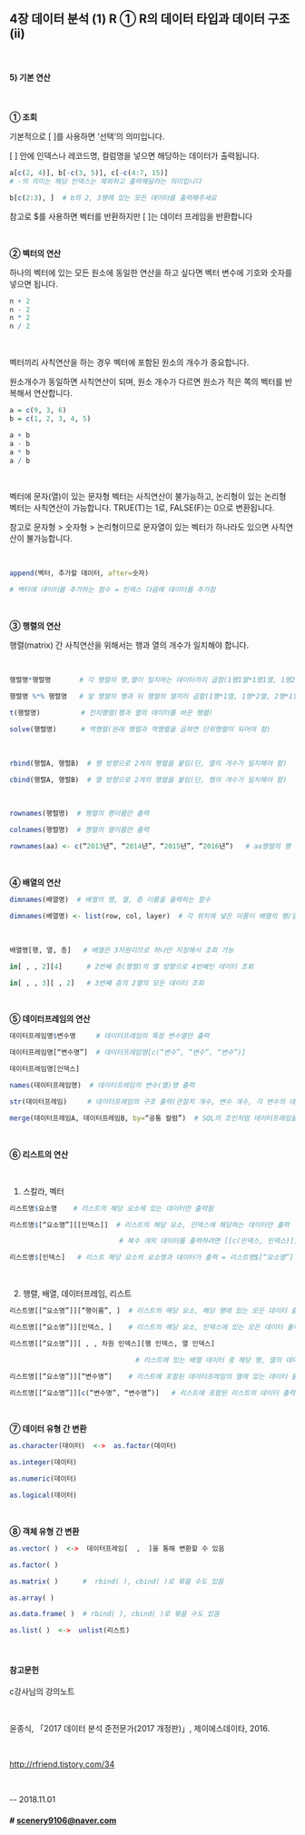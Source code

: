 ## 4장 데이터 분석  (1) R  ① R의 데이터 타입과 데이터 구조(ii)

​

#### 5) 기본 연산

​     

**① 조회**

기본적으로 [  ]를 사용하면 ‘선택’의 의미입니다.

[  ] 안에 인덱스나 레코드명, 컬럼명을 넣으면 해당하는 데이터가 출력됩니다.

```R
a[c(2, 4)], b[-c(3, 5)], c[-c(4:7, 15)]
# -의 의미는 해당 인덱스는 제외하고 출력해달라는 의미입니다

b[c(2:3), ]  # b의 2, 3행에 있는 모든 데이터를 출력해주세요
```



참고로 $를 사용하면 벡터를 반환하지만 [ ]는 데이터 프레임을 반환합니다

​

**② 벡터의 연산**

하나의 벡터에 있는 모든 원소에 동일한 연산을 하고 싶다면 벡터 변수에 기호와 숫자를 넣으면 됩니다.

```R
n + 2
n - 2
n * 2
n / 2 
```

​     

벡터끼리 사칙연산을 하는 경우 벡터에 포함된 원소의 개수가 중요합니다.

원소개수가 동일하면 사칙연산이 되며, 원소 개수가 다르면 원소가 적은 쪽의 벡터를 반복해서 연산합니다.

```R
a = c(9, 3, 6)
b = c(1, 2, 3, 4, 5)

a + b
a - b
a * b
a / b
```

​     

벡터에 문자(열)이 있는 문자형 벡터는 사칙연산이 불가능하고, 논리형이 있는 논리형 벡터는 사칙연산이 가능합니다. TRUE(T)는 1로, FALSE(F)는 0으로 변환됩니다.

참고로 문자형 > 숫자형 > 논리형이므로 문자열이 있는 벡터가 하나라도 있으면 사칙연산이 불가능합니다.

​     

```R
append(벡터, 추가할 데이터, after=숫자)

# 벡터에 데이터를 추가하는 함수 = 인덱스 다음에 데이터를 추가함
```

​     

**③ 행렬의 연산**

행렬(matrix) 간 사칙연산을 위해서는 행과 열의 개수가 일치해야 합니다.

​     

```R
행렬명*행렬명       # 각 행렬의 행,열이 일치하는 데이터끼리 곱함(1행1열*1행1열, 1행2열*1행2열 etc)

행렬명 %*% 행렬명   # 앞 행렬의 행과 뒤 행렬의 열끼리 곱함(1행*1열, 1행*2열, 2행*1열 etc)

t(행렬명)          # 전치행렬(행과 열의 데이터를 바꾼 행렬)

solve(행렬명)      # 역행렬(원래 행렬과 역행렬을 곱하면 단위행렬이 되어야 함)
```

​     

```R
rbind(행렬A, 행렬B)  # 행 방향으로 2개의 행렬을 붙임(단, 열의 개수가 일치해야 함)

cbind(행렬A, 행렬B)  # 열 방향으로 2개의 행렬을 붙임(단, 행의 개수가 일치해야 함)
```

​     

```R
rownames(행렬명)  # 행렬의 행이름만 출력

colnames(행렬명)  # 행렬의 열이름만 출력

rownames(aa) <- c(“2013년”, “2014년”, “2015년”, “2016년”)   # aa행렬의 행 이름을 변경하겠다
```

​

**④ 배열의 연산**

```R
dimnames(배열명)  # 배열의 행, 열, 층 이름을 출력하는 함수

dimnames(배열명) <- list(row, col, layer)  # 각 위치에 넣은 이름이 배열의 행/열/층 이름이 됨
```

​     

```R
배열명[행, 열, 층]   # 배열은 3차원이므로 하나만 지정해서 조회 가능

in[ , , 2][4]      # 2번째 층(행렬)의 열 방향으로 4번째인 데이터 조회 

in[ , , 3][ , 2]   # 3번째 층의 2열의 모든 데이터 조회
```

​     

**⑤ 데이터프레임의 연산**

```R
데이터프레임명$변수명     # 데이터프레임의 특정 변수열만 출력

데이터프레임명[“변수명”]  # 데이터프레임명[c(“변수”, “변수”, “변수”)] 

데이터프레임명[인덱스]
```



```R
names(데이터프레임명)  # 데이터프레임의 변수(열)명 출력

str(데이터프레임)     # 데이터프레임의 구조 출력(관찰치 개수, 변수 개수, 각 변수의 데이터 유형)

merge(데이터프레임A, 데이터프레임B, by=“공통 컬럼”)  # SQL의 조인처럼 데이터프레임을 병합하는 함수
```

​         

**⑥ 리스트의 연산**

​     

1) 스칼라, 벡터

```R
리스트명$요소명    # 리스트의 해당 요소에 있는 데이터만 출력됨

리스트명$[“요소명”][[인덱스]]  # 리스트의 해당 요소, 인덱스에 해당하는 데이터만 출력

                           # 복수 개의 데이터를 출력하려면 [[c(인덱스, 인덱스)]]로 입력함

리스트명$[인덱스]   # 리스트 해당 요소의 요소명과 데이터가 출력 = 리스트명$[“요소명”]
```

​     

2) 행렬, 배열, 데이터프레임, 리스트

```R
리스트명[[“요소명”]][“행이름”, ]  # 리스트의 해당 요소, 해당 행에 있는 모든 데이터 출력

리스트명[[“요소명”]][인덱스, ]    # 리스트의 해당 요소, 인덱스에 있는 모든 데이터 출력

리스트명[[“요소명”]][ , , 차원 인덱스][행 인덱스, 열 인덱스]

                               # 리스트에 있는 배열 데이터 중 해당 행, 열의 데이터 출력

리스트명[[“요소명”]][“변수명”]    # 리스트에 포함된 데이터프레임의 열에 있는 데이터 출력

리스트명[[“요소명”]][c(“변수명”, “변수명”)]   # 리스트에 포함된 리스트의 데이터 출력
```

​     

**⑦ 데이터 유형 간 변환**

```R
as.character(데이터)  <->  as.factor(데이터)

as.integer(데이터)

as.numeric(데이터)

as.logical(데이터)
```

​     

**⑧ 객체 유형 간 변환**

```R
as.vector( )  <->  데이터프레임[  ,  ]을 통해 변환할 수 있음

as.factor( )

as.matrix( )      #  rbind( ), cbind( )로 묶을 수도 있음

as.array( )

as.data.frame( )  # rbind( ), cbind( )로 묶을 수도 있음

as.list( )  <->  unlist(리스트)
```

​     

#### 참고문헌

c강사님의 강의노트

​     

윤종식, 「2017 데이터 분석 준전문가(2017 개정판)」, 제이에스데이타, 2016.

​     

http://rfriend.tistory.com/34

​

-- 2018.11.01





#### # scenery9106@naver.com